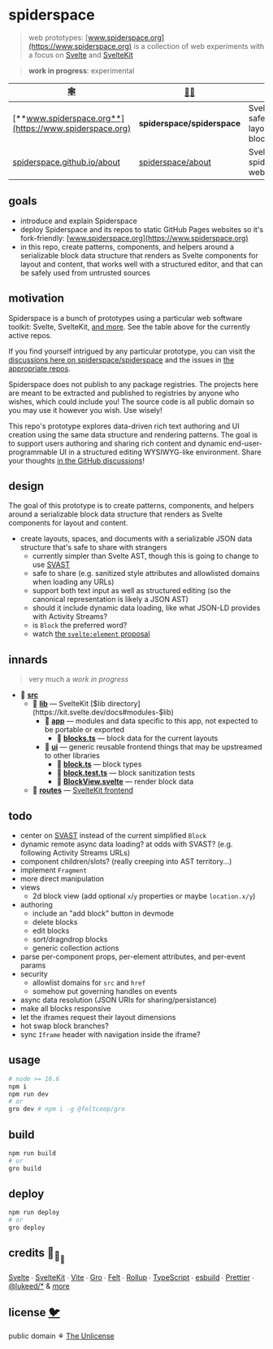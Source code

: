 # spiderspace

> web prototypes: [www.spiderspace.org](https://www.spiderspace.org) is a collection of
> web experiments with a focus on
> [Svelte](https://github.com/sveltejs/svelte) and [SvelteKit](https://github.com/sveltejs/kit)

> **work in progress**: experimental

| [🕸️](https://www.spiderspace.org)                                  | [🐙🐱](https://github.com/spiderspace)                    | 🧪                                                                          |
| ------------------------------------------------------------------ | --------------------------------------------------------- | --------------------------------------------------------------------------- |
| [**www.spiderspace.org**](https://www.spiderspace.org)             | **spiderspace/spiderspace**                               | Svelte; safe&serializable layout&content blocks                             |
| [spiderspace.github.io/about](https://spiderspace.github.io/about) | [spiderspace/about](https://github.com/spiderspace/about) | Svelte+[iconify](https://github.com/iconify); spiderspace is web prototypes |

## goals

- introduce and explain Spiderspace
- deploy Spiderspace and its repos to static GitHub Pages websites so it's fork-friendly:
  [www.spiderspace.org](https://www.spiderspace.org)
- in this repo, create patterns, components, and helpers around
  a serializable block data structure that renders as Svelte components for layout and content,
  that works well with a structured editor, and that can be safely used from untrusted sources

## motivation

Spiderspace is a bunch of prototypes using a particular web software toolkit:
Svelte, SvelteKit, [and more](#credits-). See the table above for the currently active repos.

If you find yourself intrigued by any particular prototype, you can visit the
[discussions here on spiderspace/spiderspace](https://github.com/spiderspace/spiderspace/discussions)
and the issues in [the appropriate repos](https://github.com/spiderspace).

Spiderspace does not publish to any package registries.
The projects here are meant to be extracted and published to registries by anyone who wishes,
which could include you!
The source code is all public domain so you may use it however you wish. Use wisely!

This repo's prototype explores data-driven rich text authoring and UI creation
using the same data structure and rendering patterns.
The goal is to support users authoring and sharing rich content
and dynamic end-user-programmable UI in a structured editing WYSIWYG-like environment.
Share your thoughts
[in the GitHub discussions](https://github.com/spiderspace/spiderspace/discussions)!

## design

The goal of this prototype is to create patterns, components, and helpers around
a serializable block data structure that renders as Svelte components for layout and content.

- create layouts, spaces, and documents with a serializable JSON data structure
  that's safe to share with strangers
  - currently simpler than Svelte AST, though this is going to change to use
    [SVAST](https://github.com/pngwn/MDsveX/tree/master/packages/svast)
  - safe to share (e.g. sanitized style attributes and allowlisted domains when loading any URLs)
  - support both text input as well as structured editing
    (so the canonical representation is likely a JSON AST)
  - should it include dynamic data loading, like what JSON-LD provides with Activity Streams?
  - is `Block` the preferred word?
  - watch [the `svelte:element` proposal](https://github.com/sveltejs/svelte/issues/2324)

## innards

> very much a _work in progress_

- 📁 **[src](/src)**
  - 📁 **[lib](/src/lib)** — SvelteKit [$lib directory](https://kit.svelte.dev/docs#modules-$lib)
    - 📁 **[app](/src/lib/app)** — modules and data specific to this app, not expected to be portable or exported
      - 🔷 **[blocks.ts](/src/lib/app/blocks.ts)** — block data for the current layouts
    - 📁 **[ui](/src/lib/ui)** — generic reusable frontend things that may be upstreamed to other libraries
      - 🔷 **[block.ts](/src/lib/ui/block.ts)** — block types
      - 🔷 **[block.test.ts](/src/lib/ui/block.test.ts)** — block sanitization tests
      - 🔶 **[BlockView.svelte](/src/lib/ui/BlockView.svelte)** — render block data
  - 📁 **[routes](/src/routes)** — [SvelteKit frontend](https://kit.svelte.dev/docs#routing)

## todo

- center on [SVAST](https://github.com/pngwn/MDsveX/tree/master/packages/svast)
  instead of the current simplified `Block`
- dynamic remote async data loading? at odds with SVAST? (e.g. following Activity Streams URLs)
- component children/slots? (really creeping into AST territory...)
- implement `Fragment`
- more direct manipulation
- views
  - 2d block view (add optional `x`/`y` properties or maybe `location.x/y`)
- authoring
  - include an "add block" button in devmode
  - delete blocks
  - edit blocks
  - sort/dragndrop blocks
  - generic collection actions
- parse per-component props, per-element attributes, and per-event params
- security
  - allowlist domains for `src` and `href`
  - somehow put governing handles on events
- async data resolution (JSON URIs for sharing/persistance)
- make all blocks responsive
- let the iframes request their layout dimensions
- hot swap block branches?
- sync `Iframe` header with navigation inside the iframe?

## usage

```bash
# node >= 16.6
npm i
npm run dev
# or
gro dev # npm i -g @feltcoop/gro
```

## build

```bash
npm run build
# or
gro build
```

## deploy

```bash
npm run deploy
# or
gro deploy
```

## credits 🐢<sub>🐢</sub><sub><sub>🐢</sub></sub>

[Svelte](https://github.com/sveltejs/svelte) ∙
[SvelteKit](https://github.com/sveltejs/kit) ∙
[Vite](https://github.com/vitejs/vite) ∙
[Gro](https://github.com/feltcoop/gro) ∙
[Felt](https://github.com/feltcoop/felt) ∙
[Rollup](https://github.com/rollup/rollup) ∙
[TypeScript](https://github.com/microsoft/TypeScript) ∙
[esbuild](https://github.com/evanw/esbuild) ∙
[Prettier](https://github.com/prettier/prettier) ∙
[@lukeed\/\*](https://github.com/lukeed)
& [more](package.json)

## license [🐦](https://wikipedia.org/wiki/Free_and_open-source_software)

public domain ⚘ [The Unlicense](license)

